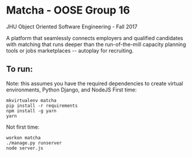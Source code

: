 # Matcha - OOSE Group 16
JHU Object Oriented Software Engineering - Fall 2017

A platform that seamlessly connects employers and qualified candidates with matching that runs deeper than the run-of-the-mill capacity planning tools or jobs marketplaces -- autoplay for recruiting.

## To run:

Note: this assumes you have the required dependencies to create virtual environments, Python Django, and NodeJS
First time:
```
mkvirtualenv matcha
pip install -r requirements
npm install -g yarn
yarn
```

Not first time:
```
workon matcha
./manage.py runserver
node server.js
```
